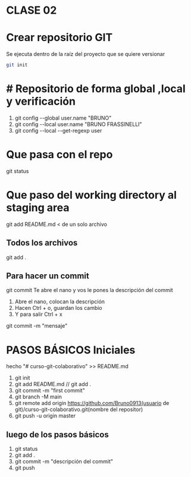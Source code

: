 # CLASE 02

# Crear repositorio GIT
Se ejecuta dentro de la raíz del proyecto que se quiere versionar
```bash
git init
```
# # Repositorio de forma global ,local y verificación
1. git config --global user.name "BRUNO"
2. git config --local user.name "BRUNO FRASSINELLI"
3. git config --local --get-regexp user

# Que pasa con el repo

git status


# Que paso del working directory al staging area
git add README.md < de un solo archivo

## Todos los archivos
git add .

## Para hacer un commit
git commit
Te abre el nano y vos le pones la descripción del commit
1. Abre el nano, colocan la descripción
2. Hacen Ctrl + o, guardan los cambio
3. Y para salir Ctrl + x

git commit -m "mensaje"

# PASOS BÁSICOS Iniciales

hecho "# curso-git-colaborativo" >> README.md
1. git init
2. git add README.md // git add .
3. git commit -m "first commit"
4. git branch -M main
5. git remote add origin https://github.com/Bruno0913(usuario de git)/curso-git-colaborativo.git(nombre del repositor)
6. git push -u origin master

## luego de los pasos básicos

1. git status
2. git add .
3. git commit -m "descripción del commit"
4. git push
